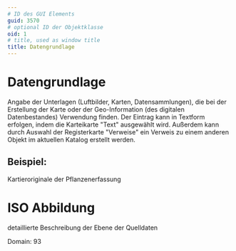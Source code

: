 ```yaml
---
# ID des GUI Elements
guid: 3570
# optional ID der Objektklasse
oid: 1
# title, used as window title
title: Datengrundlage
---
```


# Datengrundlage

Angabe der Unterlagen (Luftbilder, Karten, Datensammlungen), die bei der Erstellung der Karte oder der Geo-Information (des digitalen Datenbestandes) Verwendung finden. Der Eintrag kann in Textform erfolgen, indem die Karteikarte "Text" ausgewählt wird. Außerdem kann durch Auswahl der Registerkarte "Verweise" ein Verweis zu einem anderen Objekt im aktuellen Katalog erstellt werden.

## Beispiel:

Kartieroriginale der Pflanzenerfassung

# ISO Abbildung

detaillierte Beschreibung der Ebene der Quelldaten

Domain: 93

